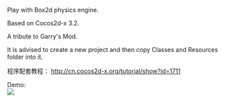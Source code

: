 Play with Box2d physics engine.

Based on Cocos2d-x 3.2.

A tribute to Garry's Mod.

It is advised to create a new project and then copy Classes and Resources folder into it.


程序配套教程：
http://cn.cocos2d-x.org/tutorial/show?id=1711


Demo:
<br>
<img src="https://github.com/douxt/PhysicsPlayground/blob/master/Resources/car.gif">


